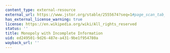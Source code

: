 ```yaml
---
content_type: external-resource
external_url: https://www.jstor.org/stable/2555674?seq=1#page_scan_tab_contents
has_external_license_warning: true
license: https://en.wikipedia.org/wiki/All_rights_reserved
status: ''
title: Monopoly with Incomplete Information
uid: ed249501-9d26-487e-a431-9be1f954780a
wayback_url: ''
---
```

